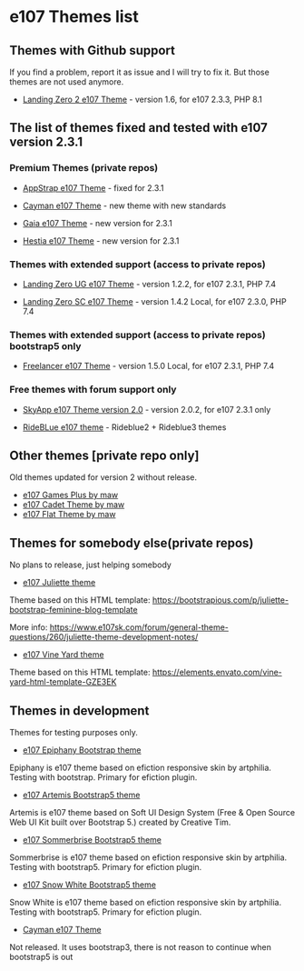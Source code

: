 # e107 Themes list

 
##  Themes with Github support

If you find a problem, report it as issue and I will try to fix it.  But those themes are not used anymore.  

* [Landing Zero 2 e107 Theme](https://github.com/e107-themes/Landing-Zero-2) - version 1.6, for e107 2.3.3, PHP 8.1

 

## The list of themes fixed and tested with e107 version 2.3.1

### Premium Themes (private repos)

* [AppStrap e107 Theme](https://github.com/e107-Appstrap-theme) - fixed for 2.3.1

* [Cayman e107 Theme](https://github.com/e107-Cayman-theme) - new theme with new standards

* [Gaia e107 Theme](https://github.com/e107-Gaia-Hestia-themes) - new version for 2.3.1

* [Hestia e107 Theme](https://github.com/e107-Gaia-Hestia-themes) - new version for 2.3.1



### Themes with extended support (access to private repos)

* [Landing Zero UG e107 Theme](https://github.com/e107-themes/LZ-theme-for-urbangamers) - version 1.2.2, for e107 2.3.1, PHP 7.4 

* [Landing Zero SC e107 Theme](https://github.com/e107-themes/LZ-theme-for-scupone) - version 1.4.2 Local, for e107 2.3.0, PHP 7.4


### Themes with extended support (access to private repos) bootstrap5 only

* [Freelancer e107 Theme](https://github.com/e107-themes/e107-Freelancer-theme-1.5) - version 1.5.0 Local, for e107 2.3.1, PHP 7.4


### Free themes with forum support only 

* [SkyApp e107 Theme version 2.0](https://github.com/e107-themes/skyapp-e107-theme) - version 2.0.2, for e107 2.3.1 only

* [RideBLue e107 theme](https://github.com/e107-themes/Rideblue-e107-theme) - Rideblue2 + Rideblue3 themes



## Other themes [private repo only]
Old themes updated for version 2 without release.

* [e107 Games Plus by maw](https://github.com/e107-themes/e107-Games-Plus-maw-theme)  
* [e107 Cadet Theme by maw](https://github.com/e107-themes/e107-Cadet-Plus-maw-theme)  
* [e107 Flat Theme by maw](https://github.com/e107-themes/e107-Flat-maw-theme) 

## Themes for somebody else(private repos)
No plans to release, just helping somebody

* [e107 Juliette theme](https://github.com/e107-themes/e107-juliette-theme)  

Theme based on this HTML template: https://bootstrapious.com/p/juliette-bootstrap-feminine-blog-template

More info: https://www.e107sk.com/forum/general-theme-questions/260/juliette-theme-development-notes/

* [e107 Vine Yard theme](https://github.com/Jimako-e107-themes/Vine-Yard)

Theme based on this HTML template: https://elements.envato.com/vine-yard-html-template-GZE3EK



## Themes in development

Themes for testing purposes only. 

* [e107 Epiphany Bootstrap theme ](https://github.com/e107-themes/e107-Epiphany-theme) 

Epiphany is e107 theme based on efiction responsive skin by artphilia. Testing with bootstrap. Primary for efiction plugin.  

* [e107 Artemis Bootstrap5 theme](https://github.com/e107-themes/e107-Artemis-theme) 

Artemis is e107 theme based on Soft UI Design System (Free & Open Source Web UI Kit built over Bootstrap 5.) created by Creative Tim.

* [e107 Sommerbrise Bootstrap5 theme ](https://github.com/e107-themes/Sommerbrise) 

Sommerbrise is e107 theme based on efiction responsive skin by artphilia. Testing with bootstrap5. Primary for efiction plugin.  

* [e107 Snow White Bootstrap5 theme ](https://github.com/Jimako-e107-themes/SnowWhite) 

Snow White is e107 theme based on efiction responsive skin by artphilia. Testing with bootstrap5. Primary for efiction plugin.  

* [Cayman e107 Theme](https://github.com/Jimako-e107-themes/Cayman-Themes) 

Not released. It uses bootstrap3, there is not reason to continue when bootstrap5 is out


